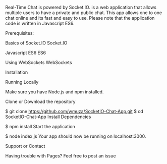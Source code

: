 Real-Time Chat is powered by Socket.IO. is a web application that allows multiple users to have a private and public chat. This app allows one to one chat online and its fast and easy to use. Please note that the application code is written in Javascript ES6.

Prerequisites:

Basics of Socket.IO Socket.IO

Javascript ES6 ES6

Using WebSockets WebSockets

Installation

Running Locally

Make sure you have Node.js and npm installed.

Clone or Download the repository

$ git clone https://github.com/wmuza/SocketIO-Chat-App.git
$ cd SocketIO-Chat-App
Install Dependencies

$ npm install
Start the application

$ node index.js
Your app should now be running on localhost:3000.

Support or Contact

Having trouble with Pages? Feel free to post an issue
